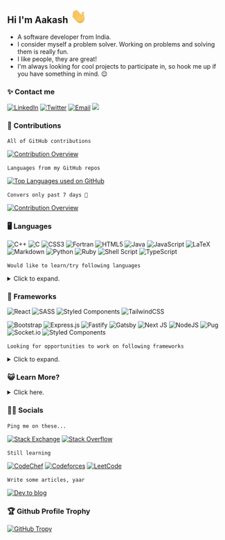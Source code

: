 ## Hi I'm Aakash <img height="40px" src="wave-hand.gif">

- A software developer from India.
- I consider myself a problem solver. Working on problems and solving them is really fun.
- I like people, they are great!
- I'm always looking for cool projects to participate in, so hook me up if you have something in mind. 😉

### ✨ Contact me

[![LinkedIn][linkedin-img]][linkedin-link] [![Twitter][twitter-img]][twitter-link] [![Email][gmail-img]][gmail-link] <img src="https://komarev.com/ghpvc/?username=skyme5&style=flat-square" width="1px"/>

<!-- ![Indeed](https://img.shields.io/badge/indeed-003A9B?style=flat-square&logo=indeed&logoColor=white) -->

### 🎉 Contributions

`All of GitHub contributions`

[![Contribution Overview][contribution-img]][github-link]

`Languages from my GitHub repos`

[![Top Languages used on GitHub][toplang-img]][github-link]  

`Convers only past 7 days 😬`

[![Contribution Overview][wakatime-img]][github-link]

### 🖥 Languages

![C++](https://img.shields.io/badge/c++-%2300599C.svg?style=flat-square&logo=c%2B%2B&logoColor=white)
![C](https://img.shields.io/badge/c-%2300599C.svg?style=flat-square&logo=c&logoColor=white)
![CSS3](https://img.shields.io/badge/css3-%231572B6.svg?style=flat-square&logo=css3&logoColor=white)
![Fortran](https://img.shields.io/badge/Fortran-%23734F96.svg?style=flat-square&logo=fortran&logoColor=white)
![HTML5](https://img.shields.io/badge/html5-%23E34F26.svg?style=flat-square&logo=html5&logoColor=white)
![Java](https://img.shields.io/badge/java-%23ED8B00.svg?style=flat-square&logo=java&logoColor=white)
![JavaScript](https://img.shields.io/badge/javascript-%23323330.svg?style=flat-square&logo=javascript&logoColor=%23F7DF1E)
![LaTeX](https://img.shields.io/badge/latex-%23008080.svg?style=flat-square&logo=latex&logoColor=white)
![Markdown](https://img.shields.io/badge/markdown-%23000000.svg?style=flat-square&logo=markdown&logoColor=white)
![Python](https://img.shields.io/badge/python-3670A0?style=flat-square&logo=python&logoColor=ffdd54)
![Ruby](https://img.shields.io/badge/ruby-%23CC342D.svg?style=flat-square&logo=ruby&logoColor=white)
![Shell Script](https://img.shields.io/badge/shell_script-%23121011.svg?style=flat-square&logo=gnu-bash&logoColor=white)
![TypeScript](https://img.shields.io/badge/typescript-%23007ACC.svg?style=flat-square&logo=typescript&logoColor=white)

`Would like to learn/try following languages`

<details>
<summary>Click to expand.</summary>

> ![C#](https://img.shields.io/badge/c%23-%23239120.svg?style=flat-square&logo=c-sharp&logoColor=white)
> ![Dart](https://img.shields.io/badge/dart-%230175C2.svg?style=flat-square&logo=dart&logoColor=white)
> ![Elixir](https://img.shields.io/badge/elixir-%234B275F.svg?style=flat-square&logo=elixir&logoColor=white)
> ![Erlang](https://img.shields.io/badge/Erlang-white.svg?style=flat-square&logo=erlang&logoColor=a90533)
> ![Go](https://img.shields.io/badge/go-%2300ADD8.svg?style=flat-square&logo=go&logoColor=white)
> ![Haskell](https://img.shields.io/badge/Haskell-5e5086?style=flat-square&logo=haskell&logoColor=white)
> ![Julia](https://img.shields.io/badge/-Julia-9558B2?style=flat-square&logo=julia&logoColor=white)
> ![Kotlin](https://img.shields.io/badge/kotlin-%230095D5.svg?style=flat-square&logo=kotlin&logoColor=white)
> ![Perl](https://img.shields.io/badge/perl-%2339457E.svg?style=flat-square&logo=perl&logoColor=white)
> ![Rust](https://img.shields.io/badge/rust-%23000000.svg?style=flat-square&logo=rust&logoColor=white)
> ![Solidity](https://img.shields.io/badge/Solidity-%23363636.svg?style=flat-square&logo=solidity&logoColor=white)

</details>

### 🚗 Frameworks

![React](https://img.shields.io/badge/react-%2320232a.svg?style=flat-square&logo=react&logoColor=%2361DAFB)
![SASS](https://img.shields.io/badge/SASS-hotpink.svg?style=flat-square&logo=SASS&logoColor=white)
![Styled Components](https://img.shields.io/badge/styled--components-DB7093?style=flat-square&logo=styled-components&logoColor=white)
![TailwindCSS](https://img.shields.io/badge/tailwindcss-%2338B2AC.svg?style=flat-square&logo=tailwind-css&logoColor=white)

![Bootstrap](https://img.shields.io/badge/bootstrap-%23563D7C.svg?style=flat-square&logo=bootstrap&logoColor=white)
![Express.js](https://img.shields.io/badge/express.js-%23404d59.svg?style=flat-square&logo=express&logoColor=%2361DAFB)
![Fastify](https://img.shields.io/badge/fastify-%23000000.svg?style=flat-square&logo=fastify&logoColor=white)
![Gatsby](https://img.shields.io/badge/Gatsby-%23663399.svg?style=flat-square&logo=gatsby&logoColor=white)
![Next JS](https://img.shields.io/badge/Next-black?style=flat-square&logo=next.js&logoColor=white)
![NodeJS](https://img.shields.io/badge/node.js-6DA55F?style=flat-square&logo=node.js&logoColor=white)
![Pug](https://img.shields.io/badge/Pug-FFF?style=flat-square&logo=pug&logoColor=A86454)
![Socket.io](https://img.shields.io/badge/Socket.io-black?style=flat-square&logo=socket.io&badgeColor=010101)
![Styled Components](https://img.shields.io/badge/styled--components-DB7093?style=flat-square&logo=styled-components&logoColor=white)

`Looking for opportunities to work on following frameworks`

<details>
<summary>Click to expand.</summary>

> ![Angular](https://img.shields.io/badge/angular-%23DD0031.svg?style=flat-square&logo=angular&logoColor=white)
> ![Apollo-GraphQL](https://img.shields.io/badge/-ApolloGraphQL-311C87?style=flat-square&logo=apollo-graphql)
> ![Deno JS](https://img.shields.io/badge/deno%20js-000000?style=flat-square&logo=deno&logoColor=white)
> ![Django](https://img.shields.io/badge/django-%23092E20.svg?style=flat-square&logo=django&logoColor=white)
> ![Electron.js](https://img.shields.io/badge/Electron-191970?style=flat-square&logo=Electron&logoColor=white)
> ![FastAPI](https://img.shields.io/badge/FastAPI-005571?style=flat-square&logo=fastapi)
> ![Fastify](https://img.shields.io/badge/fastify-%23000000.svg?style=flat-square&logo=fastify&logoColor=white)
> ![Flask](https://img.shields.io/badge/flask-%23000.svg?style=flat-square&logo=flask&logoColor=white)
> ![Flutter](https://img.shields.io/badge/Flutter-%2302569B.svg?style=flat-square&logo=Flutter&logoColor=white)
> ![JWT](https://img.shields.io/badge/JWT-black?style=flat-square&logo=JSON%20web%20tokens)
> ![OpenCV](https://img.shields.io/badge/opencv-%23white.svg?style=flat-square&logo=opencv&logoColor=white)
> ![OpenGL](https://img.shields.io/badge/OpenGL-%23FFFFFF.svg?style=flat-square&logo=opengl)
> ![Qt](https://img.shields.io/badge/Qt-%23217346.svg?style=flat-square&logo=Qt&logoColor=white)
> ![React Native](https://img.shields.io/badge/react_native-%2320232a.svg?style=flat-square&logo=react&logoColor=%2361DAFB)
> ![Strapi](https://img.shields.io/badge/strapi-%232E7EEA.svg?style=flat-square&logo=strapi&logoColor=white)
> ![Vue.js](https://img.shields.io/badge/vuejs-%2335495e.svg?style=flat-square&logo=vuedotjs&logoColor=%234FC08D)
> ![Qiskit](https://img.shields.io/badge/Qiskit-%236929C4.svg?style=flat-square&logo=Qiskit&logoColor=white)

</details>

### 😺 Learn More?

<details>
<summary>Click here.</summary>

### 🧺 Database

![MongoDB](https://img.shields.io/badge/MongoDB-%234ea94b.svg?style=flat-square&logo=mongodb&logoColor=white)
![Redis](https://img.shields.io/badge/redis-%23DD0031.svg?style=flat-square&logo=redis&logoColor=white)
![SQLite](https://img.shields.io/badge/sqlite-%2307405e.svg?style=flat-square&logo=sqlite&logoColor=white)

`Looking for opportunities to work on following database`

![Postgres](https://img.shields.io/badge/postgres-%23316192.svg?style=flat-square&logo=postgresql&logoColor=white)
![MySQL](https://img.shields.io/badge/mysql-%2300f.svg?style=flat-square&logo=mysql&logoColor=white)

### 🕸 Servers

![Nginx](https://img.shields.io/badge/nginx-%23009639.svg?style=flat-square&logo=nginx&logoColor=white)

![Apache](https://img.shields.io/badge/apache-%23D42029.svg?style=flat-square&logo=apache&logoColor=white)

### 🗜 ML/DL

![NumPy](https://img.shields.io/badge/numpy-%23013243.svg?style=flat-square&logo=numpy&logoColor=white)
![SciPy](https://img.shields.io/badge/SciPy-%230C55A5.svg?style=flat-square&logo=scipy&logoColor=%white)

`Why not? 🍴`

![Keras](https://img.shields.io/badge/Keras-%23D00000.svg?style=flat-square&logo=Keras&logoColor=white)
![Pandas](https://img.shields.io/badge/pandas-%23150458.svg?style=flat-square&logo=pandas&logoColor=white)
![Plotly](https://img.shields.io/badge/Plotly-%233F4F75.svg?style=flat-square&logo=plotly&logoColor=white)
![PyTorch](https://img.shields.io/badge/PyTorch-%23EE4C2C.svg?style=flat-square&logo=PyTorch&logoColor=white)
![scikit-learn](https://img.shields.io/badge/scikit--learn-%23F7931E.svg?style=flat-square&logo=scikit-learn&logoColor=white)
![TensorFlow](https://img.shields.io/badge/TensorFlow-%23FF6F00.svg?style=flat-square&logo=TensorFlow&logoColor=white)

### 🔬 Design

![Gimp Gnu Image Manipulation Program](https://img.shields.io/badge/Gimp-657D8B?style=flat-square&logo=gimp&logoColor=FFFFFF)
![Inkscape](https://img.shields.io/badge/Inkscape-e0e0e0?style=flat-square&logo=inkscape&logoColor=080A13)

![Adobe Illustrator](https://img.shields.io/badge/adobeillustrator-%23FF9A00.svg?style=flat-square&logo=adobeillustrator&logoColor=white)
![Adobe Photoshop](https://img.shields.io/badge/adobephotoshop-%2331A8FF.svg?style=flat-square&logo=adobephotoshop&logoColor=white)
![Framer](https://img.shields.io/badge/Framer-black?style=flat-square&logo=framer&logoColor=blue)

`Would learn`

> ![Blender](https://img.shields.io/badge/blender-%23F5792A.svg?style=flat-square&logo=blender&logoColor=white)

### 🔧 Tools

![Git](https://img.shields.io/badge/git-%23F05033.svg?style=flat-square&logo=git&logoColor=white)
![NPM](https://img.shields.io/badge/NPM-%23000000.svg?style=flat-square&logo=npm&logoColor=white)
![Yarn](https://img.shields.io/badge/yarn-%232C8EBB.svg?style=flat-square&logo=yarn&logoColor=white)
![ESLint](https://img.shields.io/badge/ESLint-4B3263?style=flat-square&logo=eslint&logoColor=white)

![Jest](https://img.shields.io/badge/-jest-%23C21325?style=flat-square&logo=jest&logoColor=white)
![Mocha](https://img.shields.io/badge/-mocha-%238D6748?style=flat-square&logo=mocha&logoColor=white)

![Selenium](https://img.shields.io/badge/-selenium-%43B02A?style=flat-square&logo=selenium&logoColor=white)
![Puppeteer](https://img.shields.io/badge/Puppeteer-01CD9A?style=flat-square&logo=puppeteer&logoColor=white)

![GitHub](https://img.shields.io/badge/github-%23121011.svg?style=flat-square&logo=github&logoColor=white)
![GitLab](https://img.shields.io/badge/gitlab-%23181717.svg?style=flat-square&logo=gitlab&logoColor=white)

`For my devops skills?`

![CMake](https://img.shields.io/badge/CMake-%23008FBA.svg?style=flat-square&logo=cmake&logoColor=white)
![ElasticSearch](https://img.shields.io/badge/-ElasticSearch-005571?style=flat-square&logo=elasticsearch)
![Kubernetes](https://img.shields.io/badge/kubernetes-%23326ce5.svg?style=flat-square&logo=kubernetes&logoColor=white)
![Raspberry Pi](https://img.shields.io/badge/-RaspberryPi-C51A4A?style=flat-square&logo=Raspberry-Pi)
![Swagger](https://img.shields.io/badge/-Swagger-%23Clojure?style=flat-square&logo=swagger&logoColor=white)

### 🦚 OS

`Arch Linux 💘`

![Android](https://img.shields.io/badge/Android-3DDC84?style=flat-square&logo=android&logoColor=white)
![Arch](https://img.shields.io/badge/Arch%20Linux-1793D1?logo=arch-linux&logoColor=fff&style=flat-square)
![Linux Mint](https://img.shields.io/badge/Linux%20Mint-87CF3E?style=flat-square&logo=Linux%20Mint&logoColor=white)
![Windows](https://img.shields.io/badge/Windows-0078D6?style=flat-square&logo=windows&logoColor=white)

### ✍ Editors

![Visual Studio Code](https://img.shields.io/badge/Visual%20Studio%20Code-0078d7.svg?style=flat-square&logo=visual-studio-code&logoColor=white)
![Vim](https://img.shields.io/badge/VIM-%2311AB00.svg?style=flat-square&logo=vim&logoColor=white)
![Sublime Text](https://img.shields.io/badge/sublime_text-%23575757.svg?style=flat-square&logo=sublime-text&logoColor=important)

`Emacs is good, maybe when I get new PC!`

![Emacs](https://img.shields.io/badge/Emacs-%237F5AB6.svg?&style=flat-square&logo=gnu-emacs&logoColor=white)

### 🗃 Hosting

`Vercel rocks 🔥`

![Vercel](https://img.shields.io/badge/vercel-%23000000.svg?style=flat-square&logo=vercel&logoColor=white)

### 👨‍🏭 Hire Me

`Give me work!`

![AngelList](https://img.shields.io/badge/AngelList-%23D4D4D4.svg?style=flat-square&logo=AngelList&logoColor=black)
![Freelancer](https://img.shields.io/badge/Freelancer-29B2FE?style=flat-square&logo=Freelancer&logoColor=white)
![HackerEarth](https://img.shields.io/badge/HackerEarth-%232C3454.svg?style=flat-square&logo=HackerEarth&logoColor=Blue)
![HackerRank](https://img.shields.io/badge/-Hackerrank-2EC866?style=flat-square&logo=HackerRank&logoColor=white)
![Indeed](https://img.shields.io/badge/indeed-003A9B?style=flat-square&logo=indeed&logoColor=white)
![Upwork](https://img.shields.io/badge/UpWork-6FDA44?style=flat-square&logo=Upwork&logoColor=white)

### 👜 Sponsor me

![BuyMeACoffee](https://img.shields.io/badge/Buy%20Me%20a%20Coffee-ffdd00?style=flat-square&logo=buy-me-a-coffee&logoColor=black)
![Github-sponsors](https://img.shields.io/badge/sponsor-30363D?style=flat-square&logo=GitHub-Sponsors&logoColor=#EA4AAA)
![Google Pay](https://img.shields.io/badge/GooglePay-%233780F1.svg?style=flat-square&logo=Google-Pay&logoColor=white)
![Patreon](https://img.shields.io/badge/Patreon-F96854?style=flat-square&logo=patreon&logoColor=white)
![PayPal](https://img.shields.io/badge/PayPal-00457C?style=flat-square&logo=paypal&logoColor=white)
![RazoerPay](https://img.shields.io/badge/RazoerPay-00457C?style=flat-square&logo=paypal&logoColor=white)

</details>

### 👨‍🏭 Socials

`Ping me on these...`

[![Stack Exchange](https://img.shields.io/badge/StackExchange-%23ffffff.svg?style=flat-square&logo=StackExchange&logoColor=white)](https://stackexchange.com/users/9652994/aakash-gajjar)
[![Stack Overflow](https://img.shields.io/badge/-Stackoverflow-FE7A16?style=flat-square&logo=stack-overflow&logoColor=white)](https://stackoverflow.com/users/7164183/aakash-gajjar)

`Still learning`

[![CodeChef](https://img.shields.io/badge/CodeChef-%23964B00.svg?style=flat-square&logo=CodeChef&logoColor=white)](https://www.codechef.com/users/skyme5)
[![Codeforces](https://img.shields.io/badge/Codeforces-445f9d?style=flat-square&logo=Codeforces&logoColor=white)](https://codeforces.com/profile/skyme5)
[![LeetCode](https://img.shields.io/badge/LeetCode-000000?style=flat-square&logo=LeetCode&logoColor=#d16c06)](https://leetcode.com/skyme5/)

`Write some articles, yaar`

[![Dev.to blog](https://img.shields.io/badge/dev.to-0A0A0A?style=flat-square&logo=dev.to&logoColor=white)](https://dev.to/skyme5)

### 🏆 Github Profile Trophy

[![GitHub Tropy][trophy-img]][github-link]

[contribution-img]: https://github-readme-stats.vercel.app/api?username=skyme5&count_private=true&show_icons=true&cache_seconds=1800 "Aakash's GitHub Contributions"
[cover-img]: hubble-stsci-h-p1427a-hd.png "Hubble Ultra-Deep Field (HUDF) is an image of a small region of space in the constellation Fornax, containing an estimated 10,000 galaxies"
[github-link]: https://github.com/skyme5
[gmail-img]: https://img.shields.io/badge/Gmail-D14836?style=flat-square&logo=gmail&logoColor=white
[gmail-link]: mailto:skyqutip@gmail.com?subject=Hi%20Aakash!%20Lets%20connect&body=INSERT_MESSAGE
[linkedin-img]: https://img.shields.io/badge/skyme5-%230077B5.svg?style=flat-square&logo=linkedin&logoColor=white
[linkedin-link]: https://linkedin.com/in/skyme5 "Make a connection with Aakash on LinkedIn"
[toplang-img]: https://github-readme-stats.vercel.app/api/top-langs/?username=skyme5&langs_count=8&layout=compact&cache_seconds=1800 "Aakash's GitHub Top Languages"
[trophy-img]: https://github-profile-trophy.vercel.app/?username=skyme5&no-bg=tru&column=5&theme=flat&margin-w=10&margin-h=10&no-frame=true "Aakash's GitHub Trophy"
[twitter-img]: https://img.shields.io/badge/theskyme5-%231DA1F2.svg?style=flat-square&logo=Twitter&logoColor=white
[twitter-link]: https://twitter.com/theskyme5 "Connect with Aakash on Twitter"
[wakatime-img]: https://github-readme-stats.vercel.app/api/wakatime?username=skyme5&layout=compact&langs_count=10&cache_seconds=1800 "Aakash's WakaTime Overview"
